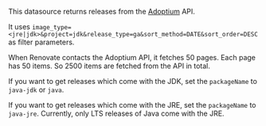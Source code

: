 This datasource returns releases from the [Adoptium](https://adoptium.net/) API.

It uses `image_type=<jre|jdk>&project=jdk&release_type=ga&sort_method=DATE&sort_order=DESC` as filter parameters.

When Renovate contacts the Adoptium API, it fetches 50 pages.
Each page has 50 items.
So 2500 items are fetched from the API in total.

If you want to get releases which come with the JDK, set the `packageName` to `java-jdk` or `java`.

If you want to get releases which come with the JRE, set the `packageName` to `java-jre`.
Currently, only LTS releases of Java come with the JRE.
